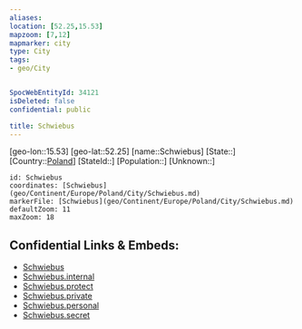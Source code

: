 ```yaml
---
aliases: 
location: [52.25,15.53]
mapzoom: [7,12] 
mapmarker: city 
type: City
tags:
- geo/City


SpocWebEntityId: 34121
isDeleted: false
confidential: public

title: Schwiebus
---
```

[geo-lon::15.53]
[geo-lat::52.25]
[name::Schwiebus]
[State::]
[Country::[Poland](geo/Continent/Europe/Poland.md)]
[StateId::]
[Population::]
[Unknown::]


```leaflet
id: Schwiebus
coordinates: [Schwiebus](geo/Continent/Europe/Poland/City/Schwiebus.md)
markerFile: [Schwiebus](geo/Continent/Europe/Poland/City/Schwiebus.md)
defaultZoom: 11 
maxZoom: 18
```


## Confidential Links & Embeds: 
- [Schwiebus](../../../../../../_public/geo/Continent/Europe/Poland/City/Schwiebus.md) 
- [Schwiebus.internal](../../../../../../_internal/geo/Continent/Europe/Poland/City/Schwiebus.internal.md) 
- [Schwiebus.protect](../../../../../../_protect/geo/Continent/Europe/Poland/City/Schwiebus.protect.md) 
- [Schwiebus.private](../../../../../../_private/geo/Continent/Europe/Poland/City/Schwiebus.private.md) 
- [Schwiebus.personal](../../../../../../_personal/geo/Continent/Europe/Poland/City/Schwiebus.personal.md) 
- [Schwiebus.secret](../../../../../../_secret/geo/Continent/Europe/Poland/City/Schwiebus.secret.md) 
